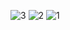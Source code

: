 ![3](https://github.com/user-attachments/assets/6faadb04-c04e-4d97-b267-6672c44a31bf)
![2](https://github.com/user-attachments/assets/a42f581e-a88d-4d76-83c2-092856359193)
![1](https://github.com/user-attachments/assets/f72504e4-f718-4e8e-bbf0-9637bccce393)
